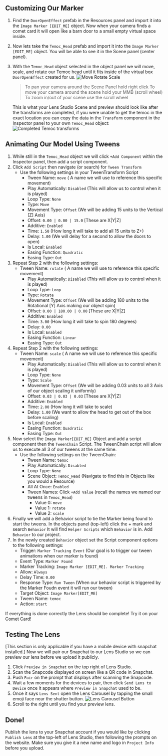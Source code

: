 ## Customizing Our Marker  
1. Find the `DoorOpenEffect` prefab in the Resources panel and import it into the `Image Marker [EDIT_ME]` object. Now when your camera finds a comet card it will open like a barn door to a small empty virtual space inside.
2. Now lets take the `Temoc_Head` prefab and import it into the `Image Marker [EDIT_ME]` object. You will be able to see it in the Scene panel (center panel).
3. With the `Temoc_Head` object selected in the object panel we will move, scale, and rotate our Temoc head until it fits inside of the virtual box `DoorOpenEffect` created for us.
![Move Rotate Scale](https://i.imgur.com/zAPuxH8.png)
	> To pan your camera around the Scene Panel hold right click
		To move your camera around the scene hold your MMB (scroll wheel)
		To zoom in/out of your scene use the scroll wheel
		
	This is what your Lens Studio Scene and preview should look like after the transforms are completed, if you were unable to get the temoc in the exact location you can copy the data in the `Transform` component in the Inspector panel to your own `Temoc_Head` object: 
	![Completed Temoc transforms](https://i.imgur.com/flhnPos.png)
  
  ## Animating Our Model Using Tweens
1. While still in the `Temoc_Head` object we will click `+Add Component` within the Inspector panel, then add a script component.
2. Click `Add Script` then navigate (or search) for `Tween Transform`
	- Use the following settings in your TweenTransform Script
		- Tween Name: `move` ( A name we will use to reference this specific movement)
		- Play Automatically: `Disabled` (This will allow us to control when it is played)
		- Loop Type: `None` 
		- Type: `Move` 
		- Movement Type: `Offset` (We will be adding 15 units to the Vertical [Z] Axis)
		- Offset: `0.00 | 0.00 | 15.0`  [These are X|Y|Z]
		- Additive: `Enabled`
		- Time: `1.50` (How long it will take to add all 15 units to Z+)
		- Delay: `1.00` (We will delay for a second to allow the doors to open)
		- Is Local: `Enabled`
		- Easing Function: `Quadratic`
		- Easing Type: `Out`
3. Repeat Step 2 with the following settings:
	- Tween Name: `rotate` ( A name we will use to reference this specific movement)
		- Play Automatically: `Disabled` (This will allow us to control when it is played)
		- Loop Type: `Loop` 
		- Type: `Rotate` 
		- Movement Type: `Offset` (We will be adding 180 units to the Rotational [Y] Axis making our object spin)
		- Offset: `0.00 | 180.00 | 0.00`  [These are X|Y|Z]
		- Additive: `Enabled`
		- Time: `3.00` (How long it will take to spin 180 degrees)
		- Delay: `0.00` 
		- Is Local: `Enabled`
		- Easing Function: `Linear`
		- Easing Type: `Out`
4. Repeat Step 2 with the following settings:
	- Tween Name: `scale` ( A name we will use to reference this specific movement)
		- Play Automatically: `Disabled` (This will allow us to control when it is played)
		- Loop Type: `None` 
		- Type: `Scale` 
		- Movement Type: `Offset` (We will be adding 0.03 units to all 3 Axis of our object scaling it uniformly)
		- Offset: `0.03 | 0.03 | 0.03`  [These are X|Y|Z]
		- Additive: `Enabled`
		- Time: `2.00` (How long it will take to scale)
		- Delay: `1.00` (We want to allow the head to get out of the box before scaling)
		- Is Local: `Enabled`
		- Easing Function: `Quadratic`
		- Easing Type: `Out`
5. Now select the `Image Marker[EDIT_ME]` Object and add a script component then the `TweenChain` Script. The TweenChain script will allow us to execute all 3 of our tweens at the same time.
	- Use the following settings on the TweenChain:
		- Tween Name: `temoc`
		- Play Automatically: `Disabled`
		- Loop Type: `None`
		- Scene Object: `Temoc_Head` (Navigate to find this in Objects like you would a Resource)
		- All At Once: `Enabled`
		- Tween Names: Click `+Add Value` (recall the names we named our tweens in `Temoc_Head`)
			-  Value 0: `move`
			- Value 1: `rotate`
			- Value 2: `scale`
6. Finally we will add a Behavior script to tie the Marker being found to start the tweens. In the objects panel (top-left) click the + mark and search `Behavior` It will find `Helper Scripts` which `Behavior` is in. Add `Behavior` to our project.
7. In the newly created `Behavior` object set the Script component options to the following settings:
	- Trigger: `Marker Tracking Event` (Our goal is to trigger our tween animations when our marker is found)
	- Event Type: `Marker Found`
	- Marker Tracking: `Image Marker [EDIT_ME]. Marker Tracking`
	- Allow: `Always`
	- Delay Time: `0.00`
	- Response Type: `Run Tween` (When our behavior script is triggered by the Marker Foudn event it will run our tween)
	- Target Object: `Image Marker[EDIT_ME]`
	- Tween Name: `temoc`
	- Action: `start` 

If everything is done correctly the Lens should be complete! Try it on your Comet Card!
## Testing The Lens
[This section is only applicable if you have a mobile device with snapchat installed.]
Now we will pair our Snapchat to our Lens Studio so we can preview our lens before we upload it publicly. 

1. Click `Preview in Snapchat` on the top right of Lens Studio.
2. Scan the Snapcode displayed on screen like a QR code in Snapchat.
3. Push `Pair` on the prompt that displays after scanning the Snapcode.
4. Wait a few moments for the devices to pair, then click `Send Lens to Device` once it appears where `Preview in Snapchat` used to be.
5. Once it says `Lens Sent` open the Lens Carousel by tapping the small emoji face near the shutter button. 
![Lens Carousel Button](https://i.imgur.com/i1EyeV9.png)
6. Scroll to the right until you find your preview lens. 

## Done!
Publish the lens to your Snapchat account if you would like by clicking `Publish Lens` at the top-left of Lens Studio, then following the prompts on the website. Make sure you give it a new name and logo in `Project Info` before you upload.
